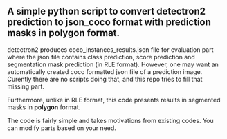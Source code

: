 ## A simple python script to convert detectron2 prediction to json_coco format with prediction masks in polygon format.

detectron2 produces coco_instances_results.json file for evaluation part where the json file contains class prediction, score prediction and segmentation mask prediction (in RLE format). However, one may want an automatically created coco formatted json file of a prediction image. Curently there are no scripts doing that, and this repo tries to fill that missing part.

Furthermore, unlike in RLE format, this code presents results in segmented masks in **polygon** format.

The code is fairly simple and takes motivations from existing codes. You can modify parts based on your need.
